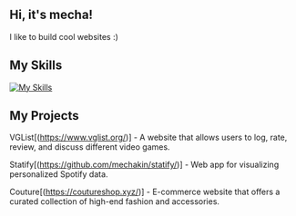 ## Hi, it's mecha!

I like to build cool websites :)

## My Skills

[![My Skills](https://skillicons.dev/icons?i=ts,js,html,css,react,nextjs,nodejs,mysql,prisma,tailwind,astro,python,java,express,mongodb)](https://skillicons.dev)

## My Projects

VGList[(https://www.vglist.org/)] - A website that allows users to log, rate, review, and discuss different video games. 

Statify[(https://github.com/mechakin/statify/)] - Web app for visualizing personalized Spotify data.

Couture[(https://coutureshop.xyz/)] - E-commerce website that offers a curated collection of high-end fashion and accessories. 
